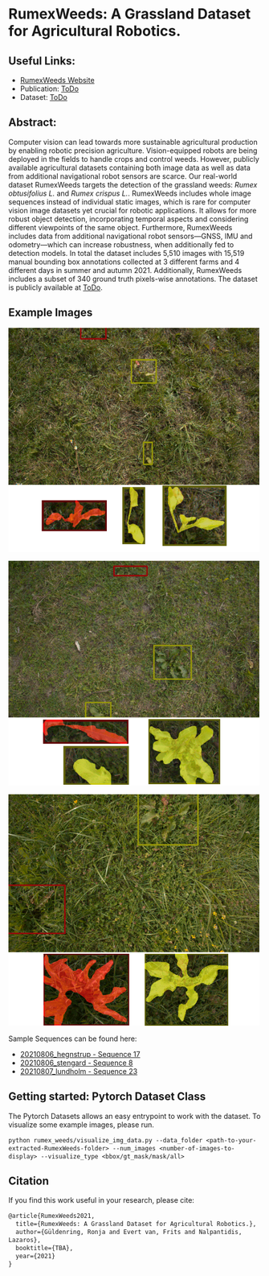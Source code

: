 # RumexWeeds: A Grassland Dataset for Agricultural Robotics.
## Useful Links:
* [RumexWeeds Website](https://rgring.github.io/RumexWeeds/)
* Publication: [ToDo](https://github.com/RGring/RumexWeeds)
* Dataset: [ToDo](https://github.com/RGring/RumexWeeds)

## Abstract:
Computer vision can lead towards more sustainable agricultural production by enabling robotic precision agriculture. Vision-equipped robots are being deployed in the fields to handle crops and control weeds. However, publicly available agricultural datasets containing both image data as well as data from additional navigational robot sensors are scarce. Our real-world dataset RumexWeeds targets the detection of the grassland weeds: _Rumex obtusifolius L._ and _Rumex crispus L._. RumexWeeds includes whole image sequences instead of individual static images, which is rare for computer vision image datasets yet crucial for robotic applications. It allows for more robust object detection, incorporating temporal aspects and considering different viewpoints of the same object. Furthermore, RumexWeeds includes data from additional navigational robot sensors—GNSS, IMU and odometry—which can increase robustness, when additionally fed to detection models. In total the dataset includes 5,510 images with 15,519 manual bounding box annotations collected at 3 different farms and 4 different days in summer and autumn 2021. Additionally, RumexWeeds includes a subset of 340 ground truth pixels-wise annotations. The dataset is publicly available at [ToDo](https://github.com/RGring/RumexWeeds).


## Example Images
<p float="left">
  <img src="imgs/ds_sample1.png" width="500" />
</p>
<p float="left">
  <img src="imgs/ds_sample2.png" width="500" /> 
</p>
<p float="left">
  <img src="imgs/ds_sample3.png" width="500" /> 
</p>

Sample Sequences can be found here: 
* [20210806_hegnstrup - Sequence 17](https://www.youtube.com/embed/3WoM9ILuoJ8)
* [20210806_stengard - Sequence 8](https://www.youtube.com/embed/X7Oi9enc7xc)
* [20210807_lundholm - Sequence 23](https://www.youtube.com/embed/7OSrtETfVYw)

## Getting started: Pytorch Dataset Class
The Pytorch Datasets allows an easy entrypoint to work with the dataset.
To visualize some example images, please run.
```
python rumex_weeds/visualize_img_data.py --data_folder <path-to-your-extracted-RumexWeeds-folder> --num_images <number-of-images-to-display> --visualize_type <bbox/gt_mask/mask/all>
```


## Citation

If you find this work useful in your research, please cite:
```
@article{RumexWeeds2021,
  title={RumexWeeds: A Grassland Dataset for Agricultural Robotics.},
  author={Güldenring, Ronja and Evert van, Frits and Nalpantidis, Lazaros},
  booktitle={TBA},
  year={2021}
}
```